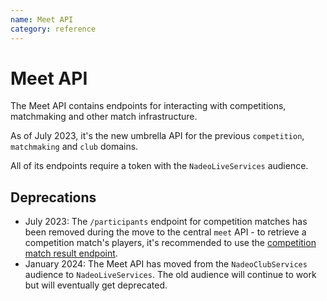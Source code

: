 ```yaml
---
name: Meet API
category: reference
---
```


# Meet API

The Meet API contains endpoints for interacting with competitions, matchmaking and other match infrastructure.

As of July 2023, it's the new umbrella API for the previous `competition`, `matchmaking` and `club` domains.

All of its endpoints require a token with the `NadeoLiveServices` audience.

## Deprecations

- July 2023: The `/participants` endpoint for competition matches has been removed during the move to the central `meet` API - to retrieve a competition match's players, it's recommended to use the [competition match result endpoint](/meet/competition-matches/results).
- January 2024: The Meet API has moved from the `NadeoClubServices` audience to `NadeoLiveServices`. The old audience will continue to work but will eventually get deprecated.
